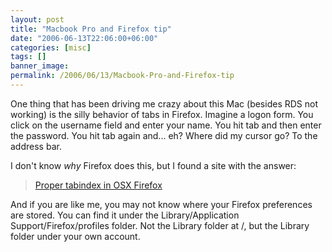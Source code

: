 ```yaml
---
layout: post
title: "Macbook Pro and Firefox tip"
date: "2006-06-13T22:06:00+06:00"
categories: [misc]
tags: []
banner_image: 
permalink: /2006/06/13/Macbook-Pro-and-Firefox-tip
---
```


One thing that has been driving me crazy about this Mac (besides RDS not working) is the silly behavior of tabs in Firefox. Imagine a logon form. You click on the username field and enter your name. You hit tab and then enter the password. You hit tab again and... eh? Where did my cursor go? To the address bar. 

I don't know <i>why</i> Firefox does this, but I found a site with the answer:

<blockquote>
<a href="http://sidesh0w.com/weblog/2004/09/01/tabindex_osx_firefox/">Proper tabindex in OSX Firefox</a>
</blockquote>

And if you are like me, you may not know where your Firefox preferences are stored. You can find it under the Library/Application Support/Firefox/profiles folder. Not the Library folder at /, but the Library folder under your own account.